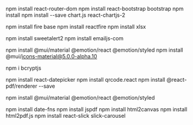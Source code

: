 npm install react-router-dom
npm install react-bootstrap bootstrap
npm install npm install --save chart.js react-chartjs-2

npm install fire base
npm install reactfire
npm install xlsx

npm install sweetalert2
npm install emailjs-com

npm install @mui/material @emotion/react @emotion/styled
npm install @mui/icons-material@5.0.0-alpha.10

npm i bcryptjs

npm install react-datepicker
npm install qrcode.react
npm install @react-pdf/renderer --save

npm install @mui/material @emotion/react @emotion/styled

npm install date-fns
npm install jspdf
npm install html2canvas
npm install html2pdf.js
npm install react-slick slick-carousel